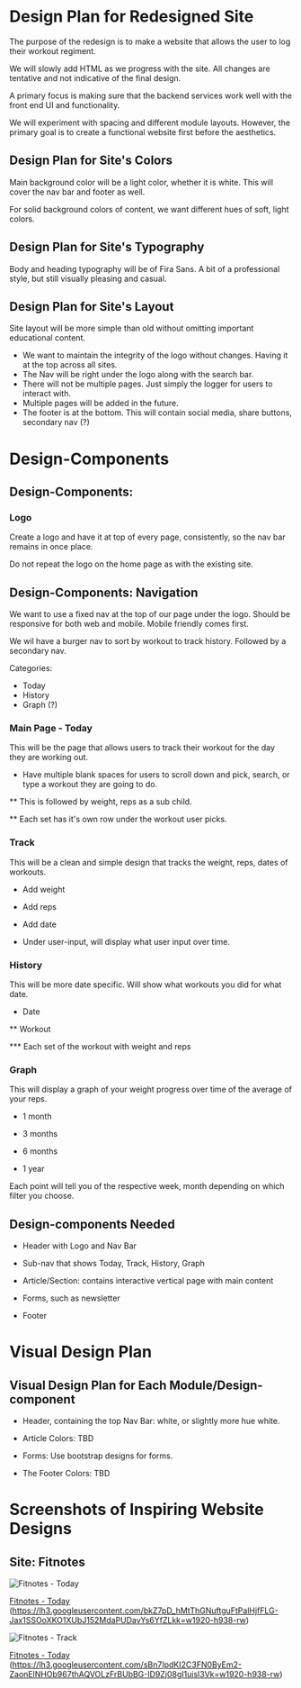 # Design Plan for Redesigned Site

The purpose of the redesign is to make a website that allows the user to log their workout regiment. 

We will slowly add HTML as we progress with the site. All changes are tentative and not indicative of the final design. 

A primary focus is making sure that the backend services work well with the front end UI and functionality.  

We will experiment with spacing and different module layouts. However, the primary goal is to create a functional website first before the aesthetics.


## Design Plan for Site's Colors

Main background color will be a light color, whether it is white. This will cover the nav bar and footer as well. 

For solid background colors of content, we want different hues of soft, light colors. 


## Design Plan for Site's Typography

Body and heading typography will be of Fira Sans. A bit of a professional style, but still visually pleasing and casual. 


## Design Plan for Site's Layout

Site layout will be more simple than old without omitting important educational content. 

*   We want to maintain the integrity of the logo without changes. Having it at the top across all sites. 
*   The Nav will be right under the logo along with the search bar. 
*   There will not be multiple pages. Just simply the logger for users to interact with. 
*   Multiple pages will be added in the future. 
*   The footer is at the bottom. This will contain social media, share buttons, secondary nav (?) 

<!--=========================================================-->
# Design-Components


## Design-Components: 

### Logo

Create a logo and have it at top of every page, consistently, so the nav bar remains in once place.

Do not repeat the logo on the home page as with the existing site.


## Design-Components: Navigation

We want to use a fixed nav at the top of our page under the logo. Should be responsive for both web and mobile. Mobile friendly comes first. 

We wil have a burger nav to sort by workout to track history. Followed by a secondary nav. 

Categories:

* Today
* History
* Graph (?)


### Main Page - Today

This will be the page that allows users to track their workout for the day they are working out. 

* Have multiple blank spaces for users to scroll down and pick, search, or type a workout they are going to do. 

** This is followed by weight, reps as a sub child. 

** Each set has it's own row under the workout user picks. 


### Track

This will be a clean and simple design that tracks the weight, reps, dates of workouts. 

* Add weight

* Add reps

* Add date

* Under user-input, will display what user input over time. 

### History 

This will be more date specific. Will show what workouts you did for what date.

* Date

** Workout

*** Each set of the workout with weight and reps

### Graph

This will display a graph of your weight progress over time of the average of your reps.

* 1 month

* 3 months

* 6 months

* 1 year

Each point will tell you of the respective week, month depending on which filter you choose.


## Design-components Needed

*   Header with Logo and Nav Bar

*   Sub-nav that shows Today, Track, History, Graph

*   Article/Section: contains interactive vertical page with main content

*   Forms, such as newsletter

*   Footer


<!--=========================================================-->
# Visual Design Plan


## Visual Design Plan for Each Module/Design-component

*   Header, containing the top Nav Bar: white, or slightly more hue white.

*   Article Colors: TBD

*   Forms: Use bootstrap designs for forms. 

*   The Footer Colors: TBD


# Screenshots of Inspiring Website Designs

## Site: Fitnotes
![Fitnotes - Today](fitnotes-today.webp "Fitnotes")

[Fitnotes - Today](https://lh3.googleusercontent.com/bkZ7pD_hMtThGNuftguFtPalHjfFLG-Jax1SSOoXKO1XUbJ152MdaPUDavYs6YfZLkk=w1920-h938-rw) (<https://lh3.googleusercontent.com/bkZ7pD_hMtThGNuftguFtPalHjfFLG-Jax1SSOoXKO1XUbJ152MdaPUDavYs6YfZLkk=w1920-h938-rw>)

![Fitnotes - Track](fitnotes-track.webp "Fitnotes")

[Fitnotes - Today](https://lh3.googleusercontent.com/sBn7IpdKI2C3FN0ByEm2-ZaonElNHOb967thAQVOLzFrBUbBG-ID9Zj08gI1uisl3Vk=w1920-h938-rw) (<https://lh3.googleusercontent.com/sBn7IpdKI2C3FN0ByEm2-ZaonElNHOb967thAQVOLzFrBUbBG-ID9Zj08gI1uisl3Vk=w1920-h938-rw>)

<!--## Other Supporting Documents for Styling (Mocks and Sketches Optional)-->